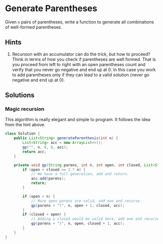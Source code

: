 # Generate Parentheses

Given `n` pairs of parentheses, write a function to generate all combinations
of well-formed parentheses.

## Hints

1. Recursion with an accumulator can do the trick, but how to proceed? Think
   in terms of how you check if parentheses are well formed. That is you proceed
   from left to right with an open parentheses count and verify that you never
   go negative and end up at 0. In this case you work to add parentheses only
   if they can lead to a valid solution (never go negative and end up at 0).

## Solutions

### Magic recursion

This algorithm is really elegant and simple to program. It follows the idea from
the hint above.

```java
class Solution {
    public List<String> generateParenthesis(int n) {
        List<String> acc = new ArrayList<>();
        gp("", n, 0, 0, acc);
        return acc;
    }

    private void gp(String parens, int n, int open, int closed, List<String> acc) {
        if (open + closed == 2 * n) {
            // We have a full generation, add and return.
            acc.add(parens);
            return;
        }

        if (open < n) {
            // More open parens are valid, add one and recurse.
            gp(parens + "(", n, open + 1, closed, acc);
        }
        if (closed < open) {
            // Adding a closed would be valid here, add one and recurse.
            gp(parens + ")", n, open, closed + 1, acc);
        }
    }
}
```
